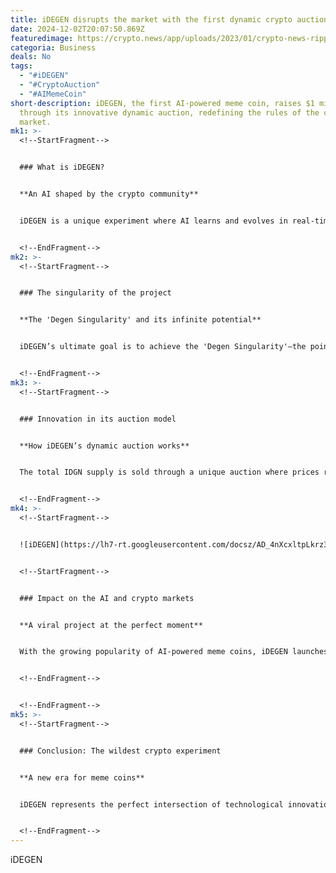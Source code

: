 ```yaml
---
title: iDEGEN disrupts the market with the first dynamic crypto auction
date: 2024-12-02T20:07:50.869Z
featuredimage: https://crypto.news/app/uploads/2023/01/crypto-news-ripple-sign-blurry-background-low-poly-styl.jpg.webp
categoria: Business
deals: No
tags:
  - "#iDEGEN"
  - "#CryptoAuction"
  - "#AIMemeCoin"
short-description: iDEGEN, the first AI-powered meme coin, raises $1 million
  through its innovative dynamic auction, redefining the rules of the crypto
  market.
mk1: >-
  <!--StartFragment-->


  ### What is iDEGEN?


  **An AI shaped by the crypto community**


  iDEGEN is a unique experiment where AI learns and evolves in real-time through interactions with the Crypto Twitter (CT) community. Designed without restrictions, this project explores the impact of memetics in the crypto world, promising an unpredictable and exciting future.


  <!--EndFragment-->
mk2: >-
  <!--StartFragment-->


  ### The singularity of the project


  **The 'Degen Singularity' and its infinite potential**


  iDEGEN’s ultimate goal is to achieve the 'Degen Singularity'—the point where the AI fully understands crypto virality dynamics, potentially creating and managing its own digital assets. Its adaptability and learning ability make it a project with limitless possibilities.


  <!--EndFragment-->
mk3: >-
  <!--StartFragment-->


  ### Innovation in its auction model


  **How iDEGEN’s dynamic auction works**


  The total IDGN supply is sold through a unique auction where prices rise or fall depending on buying activity in 5-minute intervals. This methodology not only creates excitement but also ensures a fair and dynamic initial price for investors.


  <!--EndFragment-->
mk4: >-
  <!--StartFragment-->


  ![iDEGEN](https://lh7-rt.googleusercontent.com/docsz/AD_4nXcxltpLkrz3Zt6xSb0xS4lS2V6VGU4pnipHGYcwwGEoM7SRvtCXPgJtFfmvg7pfLTD7IUR35nBitQOAKjuh5u0g7gYGuXKLQntXdN4K7JaOxlCXZb3quZwtI89OGlh24NPbzMZE?key=NwoSgSfShQFecMlKBPitHa7m "iDEGEN")


  <!--StartFragment-->


  ### Impact on the AI and crypto markets


  **A viral project at the perfect moment**


  With the growing popularity of AI-powered meme coins, iDEGEN launches at an ideal time, attracting both investors and analysts. Its innovative approach and ability to capture attention position it as one of the most disruptive projects in the crypto space.


  <!--EndFragment-->


  <!--EndFragment-->
mk5: >-
  <!--StartFragment-->


  ### Conclusion: The wildest crypto experiment


  **A new era for meme coins**


  iDEGEN represents the perfect intersection of technological innovation and crypto culture. With its focus on virality, learning, and adaptation, it promises to challenge established norms, marking a turning point in the history of meme coins.


  <!--EndFragment-->
---
```

<!--StartFragment-->

iDEGEN

<!--EndFragment-->